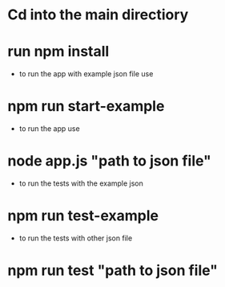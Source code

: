 # Cd into the main directiory
# run npm install
- to run the app with example json file use
# npm run start-example
- to run the app use
# node app.js "path to json file"
- to run the tests with the example json
# npm run test-example
- to run the tests with other json file
# npm run test "path to json file"
